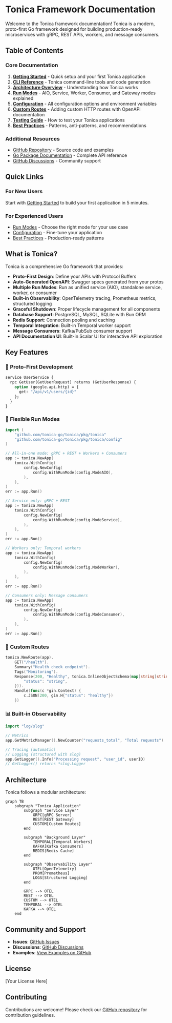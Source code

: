 # Tonica Framework Documentation

Welcome to the Tonica framework documentation! Tonica is a modern, proto-first Go framework designed for building production-ready microservices with gRPC, REST APIs, workers, and message consumers.

## Table of Contents

### Core Documentation

1. [**Getting Started**](./getting-started.md) - Quick setup and your first Tonica application
2. [**CLI Reference**](./cli.md) - Tonica command-line tools and code generation
3. [**Architecture Overview**](./architecture.md) - Understanding how Tonica works
4. [**Run Modes**](./run-modes.md) - AIO, Service, Worker, Consumer, and Gateway modes explained
5. [**Configuration**](./configuration.md) - All configuration options and environment variables
6. [**Custom Routes**](./custom-routes.md) - Adding custom HTTP routes with OpenAPI documentation
7. [**Testing Guide**](./testing.md) - How to test your Tonica applications
8. [**Best Practices**](./best-practices.md) - Patterns, anti-patterns, and recommendations

### Additional Resources

- [GitHub Repository](https://github.com/tonica-go/tonica) - Source code and examples
- [Go Package Documentation](https://pkg.go.dev/github.com/tonica-go/tonica) - Complete API reference
- [GitHub Discussions](https://github.com/tonica-go/tonica/discussions) - Community support

## Quick Links

### For New Users
Start with [Getting Started](./getting-started.md) to build your first application in 5 minutes.

### For Experienced Users
- [Run Modes](./run-modes.md) - Choose the right mode for your use case
- [Configuration](./configuration.md) - Fine-tune your application
- [Best Practices](./best-practices.md) - Production-ready patterns

## What is Tonica?

Tonica is a comprehensive Go framework that provides:

- **Proto-First Design**: Define your APIs with Protocol Buffers
- **Auto-Generated OpenAPI**: Swagger specs generated from your protos
- **Multiple Run Modes**: Run as unified service (AIO), standalone service, worker, or consumer
- **Built-in Observability**: OpenTelemetry tracing, Prometheus metrics, structured logging
- **Graceful Shutdown**: Proper lifecycle management for all components
- **Database Support**: PostgreSQL, MySQL, SQLite with Bun ORM
- **Redis Support**: Connection pooling and caching
- **Temporal Integration**: Built-in Temporal worker support
- **Message Consumers**: Kafka/PubSub consumer support
- **API Documentation UI**: Built-in Scalar UI for interactive API exploration

## Key Features

### 🚀 Proto-First Development
```protobuf
service UserService {
  rpc GetUser(GetUserRequest) returns (GetUserResponse) {
    option (google.api.http) = {
      get: "/api/v1/users/{id}"
    };
  }
}
```

### 🎯 Flexible Run Modes
```go
import (
    "github.com/tonica-go/tonica/pkg/tonica"
    "github.com/tonica-go/tonica/pkg/tonica/config"
)

// All-in-one mode: gRPC + REST + Workers + Consumers
app := tonica.NewApp(
    tonica.WithConfig(
        config.NewConfig(
            config.WithRunMode(config.ModeAIO),
        ),
    ),
)
err := app.Run()

// Service only: gRPC + REST
app := tonica.NewApp(
    tonica.WithConfig(
        config.NewConfig(
            config.WithRunMode(config.ModeService),
        ),
    ),
)
err := app.Run()

// Workers only: Temporal workers
app := tonica.NewApp(
    tonica.WithConfig(
        config.NewConfig(
            config.WithRunMode(config.ModeWorker),
        ),
    ),
)
err := app.Run()

// Consumers only: Message consumers
app := tonica.NewApp(
    tonica.WithConfig(
        config.NewConfig(
            config.WithRunMode(config.ModeConsumer),
        ),
    ),
)
err := app.Run()
```

### 🔌 Custom Routes
```go
tonica.NewRoute(app).
    GET("/health").
    Summary("Health check endpoint").
    Tags("Monitoring").
    Response(200, "Healthy", tonica.InlineObjectSchema(map[string]string{
        "status": "string",
    })).
    Handle(func(c *gin.Context) {
        c.JSON(200, gin.H{"status": "healthy"})
    })
```

### 📊 Built-in Observability
```go
import "log/slog"

// Metrics
app.GetMetricManager().NewCounter("requests_total", "Total requests")

// Tracing (automatic)
// Logging (structured with slog)
app.GetLogger().Info("Processing request", "user_id", userID)
// GetLogger() returns *slog.Logger
```

## Architecture

Tonica follows a modular architecture:

```mermaid
graph TB
    subgraph "Tonica Application"
        subgraph "Service Layer"
            GRPC[gRPC Server]
            REST[REST Gateway]
            CUSTOM[Custom Routes]
        end

        subgraph "Background Layer"
            TEMPORAL[Temporal Workers]
            KAFKA[Kafka Consumers]
            REDIS[Redis Cache]
        end

        subgraph "Observability Layer"
            OTEL[OpenTelemetry]
            PROM[Prometheus]
            LOGS[Structured Logging]
        end

        GRPC --> OTEL
        REST --> OTEL
        CUSTOM --> OTEL
        TEMPORAL --> OTEL
        KAFKA --> OTEL
    end
```

## Community and Support

- **Issues**: [GitHub Issues](https://github.com/tonica-go/tonica/issues)
- **Discussions**: [GitHub Discussions](https://github.com/tonica-go/tonica/discussions)
- **Examples**: [View Examples on GitHub](https://github.com/tonica-go/tonica/tree/main/example)

## License

[Your License Here]

## Contributing

Contributions are welcome! Please check our [GitHub repository](https://github.com/tonica-go/tonica) for contribution guidelines.
